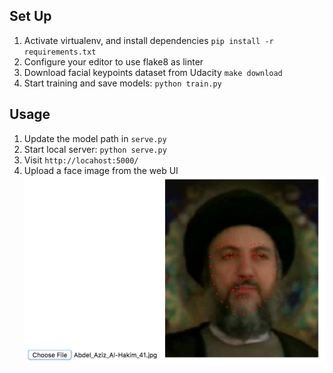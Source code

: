 ## Set Up
1. Activate virtualenv, and install dependencies `pip install -r requirements.txt`
2. Configure your editor to use flake8 as linter
3. Download facial keypoints dataset from Udacity `make download`
4. Start training and save models: `python train.py`

## Usage
1. Update the model path in `serve.py`
1. Start local server: `python serve.py`
2. Visit `http://locahost:5000/`
3. Upload a face image from the web UI
![example](/example.png)